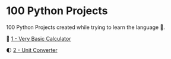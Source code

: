 # 100 Python Projects

100 Python Projects created while trying to learn the language 🐍.

🧮 [1 - Very Basic Calculator](https://github.com/peterbikes/100_Python_Projects/tree/main/1%20-%20Basic%20Calculator)

🌓 [2 - Unit Converter](https://github.com/peterbikes/100_Python_Projects/tree/main/2%20-%20Unit%20Converter)

